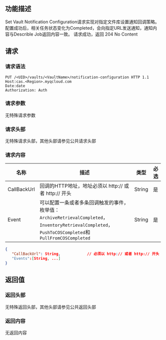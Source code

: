 ## 功能描述
Set Vault Notification Configuration请求实现对指定文件库设置通知回调策略。配置成功后，相关任务状态变化为Completed，会向指定URL发送通知，通知内容与Describle Job返回内容一致。
请求成功，返回 204 No Content

## 请求
### 请求语法
```HTTP
PUT /<UID>/vaults/<VaultName>/notification-configuration HTTP 1.1
Host:cas.<Region>.myqcloud.com
Date:date
Authorization: Auth
```
### 请求参数
无特殊请求参数
### 请求头部
无特殊请求头部，其他头部请参见公共请求头部
### 请求内容
| 名称          | 描述                                       | 类型     | 必选   |
| ----------- | ---------------------------------------- | ------ | ---- |
| CallBackUrl | 回调的HTTP地址，地址必须以 http:// 或者 http:// 开头   | String | 是    |
| Event       | 可以配置一条或者多条回调触发的事件，枚举值：` ArchiveRetrievalCompleted`，`InventoryRetrievalCompleted`，`PushToCOSCompleted`和`PullFromCOSCompleted` | String | 是    |
```JSON
{
   "CallBackUrl": String,            // 必须以 http:// 或者 http:// 开头
   "Events":[String, ...] 
}
```
## 返回值
### 返回头部
无特殊返回头部，其他头部请参见公共返回头部
### 返回内容
无返回内容
